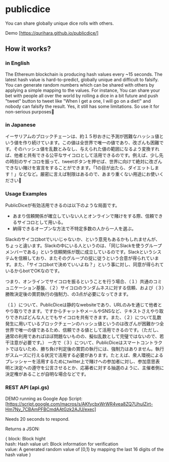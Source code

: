 # publicdice
You can share globally unique dice rolls with others.

Demo [https://qurihara.github.io/publicdice/]

## How it works?

### in English
The Ethereum blockchain is producing hash values every ~15 seconds. The latest hash value is hard-to-predict, globally unique and difficult to falsify. You can generate random numbers which can be shared with others by applying a simple mapping to the values. For instance, You can share your bet with people all over the world by rolling a dice in a bit future and push "tweet" button to tweet like "When I get a one, I will go on a diet!" and nobody can falsify the result. Yes, it still has some limitations. So use it for non-serious purposes🙂

### in Japanese
イーサリアムのブロックチェーンは、約１５秒おきに予測が困難なハッシュ値という値を作り続けています。この値は全世界で唯一の値であり、改ざんも困難です。そのハッシュ値を乱数とみなし、与えられた値の範囲になるよう変換すれば、他者と共有できる公平なサイコロとして活用できるのです。例えば、少し先の時刻のサイコロを振って、tweetボタンを押せば、世界に向けて絶対に改ざんできない賭けを宣言をすることができます。「1の目が出たら、ダイエットします！」などなど。厳密に言えば制限はあるので、あまり重くない用途にお使いください🙂


### Usage Examples

PublicDiceが有効活用できるのは以下のような局面です。
* あまり信頼関係が確立していない人とオンラインで賭けをする際、信頼できるサイコロとして用いる。
* 納得できるオープンな方法で不特定多数の人から一人を選ぶ。


Slackのサイコロbotでいいじゃないか、という意見もあるかもしれませんが、ちょっと違います。Slackの中にいる人というのは、「同じSlackを使うグループメンバーである」という信頼関係が既に成立しているのです。Slackというシステムを信頼しており、またそのグループの掟に従うという合意が得られています。また、「サイコロbotで決めていいよね？」という事に対し、同意が得られているからbotでOKなのです。


つまり、オンラインでサイコロを振るということを行う場合、（１）共通のコミュニケーション基盤、（２）サイコロのランダムネスに対する信頼、および（３）勝敗決定後の賞罰執行の強制力、の3点が必要になってきます。

（１）について、PublicDiceは静的なwebsiteであり、URLのみを通じて他者とやり取りできます。ですからチャットやメールやSNSなど、テキストさえやり取りできればどんな人とでもサイコロを共有できます。また、（２）について乱数発生に用いているブロックチェーンのハッシュ値というのは改ざんが困難かつ全世界で唯一の値であるため、信頼できる値として活用できるのです。（ただし、通常の利用であればほぼ問題ないものの、擬似乱数として完璧ではないので、若干注意が必要です。）
一方で（３）について、PublicDiceはスマートコントラクトではないため、勝ち負け判定後の賞罰の執行には、強制力はありません。執行がスムーズに行える状況で活用する必要があります。たとえば、衆人環視によるプレッシャーを活用するためにtwitter上で賭けへの参加者に対し、参加意思表明と決定への遵守を公言させるとか、応募者に対する抽選のように、主催者側に決定権があることが自明な場合などです。

### REST API (api.gs)

DEMO running as Google App Script:
[https://script.google.com/macros/s/AKfycbxWrWR4vea8ZQ7UhuIZirt-Hm7Ny_7CBAmPFBCmdAAtGzk2AJU/exec]

Needs 20 seconds to respond.

Returns a JSON:

{
  block: Block hight  
  hash: Hash value
  url: Block information for verification  
  value: A generated random value of [0,1} by mapping the last 16 digits of the hash value
}
